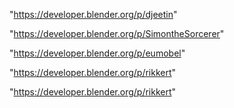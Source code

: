 "https://developer.blender.org/p/djeetin"

"https://developer.blender.org/p/SimontheSorcerer"

"https://developer.blender.org/p/eumobel"

"https://developer.blender.org/p/rikkert"

 
"https://developer.blender.org/p/rikkert"


 
